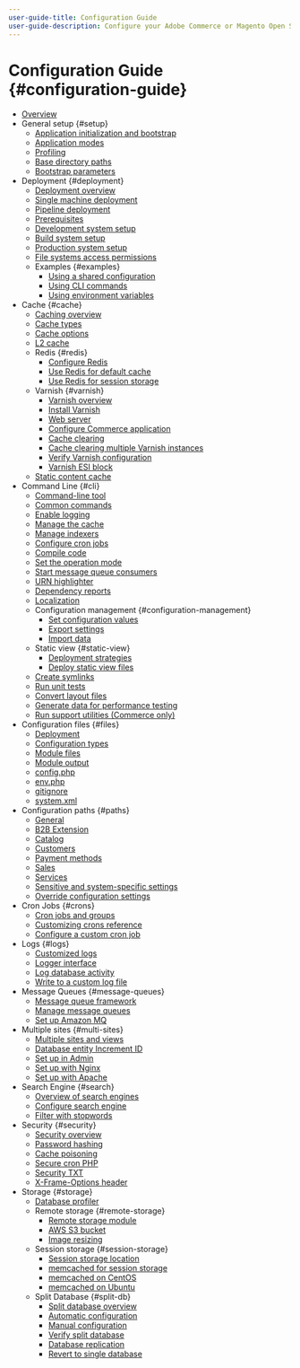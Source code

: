 ```yaml
---
user-guide-title: Configuration Guide
user-guide-description: Configure your Adobe Commerce or Magento Open Source application features and services.
---
```


# Configuration Guide {#configuration-guide}

- [Overview](overview.md)
- General setup {#setup}
  - [Application initialization and bootstrap](bootstrap/overview.md)
  - [Application modes](bootstrap/application-modes.md)
  - [Profiling](bootstrap/mage-profiler.md)
  - [Base directory paths](bootstrap/mage-directory.md)
  - [Bootstrap parameters](bootstrap/set-parameters.md)
- Deployment {#deployment}
  - [Deployment overview](deployment/overview.md)
  - [Single machine deployment](deployment/single-machine.md)
  - [Pipeline deployment](deployment/technical-details.md)
  - [Prerequisites](deployment/prerequisites.md)
  - [Development system setup](deployment/development-system.md)
  - [Build system setup](deployment/build-system.md)
  - [Production system setup](deployment/production-system.md)
  - [File systems access permissions](deployment/file-system-permissions.md)
  - Examples {#examples}
    - [Using a shared configuration](deployment/example-shared-configuration.md)
    - [Using CLI commands](deployment/example-using-cli.md)
    - [Using environment variables](deployment/example-environment-variables.md)
- Cache {#cache}
  - [Caching overview](cache/caching-overview.md)
  - [Cache types](cache/cache-types.md)
  - [Cache options](cache/cache-options.md)
  - [L2 cache](cache/two-level-cache.md)
  - Redis {#redis}
    - [Configure Redis](cache/config-redis.md)
    - [Use Redis for default cache](cache/redis-pg-cache.md)
    - [Use Redis for session storage](cache/redis-session.md)
  - Varnish {#varnish}
    - [Varnish overview](cache/config-varnish.md)
    - [Install Varnish](cache/config-varnish-install.md)
    - [Web server](cache/config-varnish-configure.md)
    - [Configure Commerce application](cache/config-varnish-magento.md)
    - [Cache clearing](cache/use-varnish-cache.md)
    - [Cache clearing multiple Varnish instances](cache/use-multiple-varnish-cache.md)
    - [Verify Varnish configuration](cache/config-varnish-final.md)
    - [Varnish ESI block](cache/use-varnish-esi.md)
  - [Static content cache](cache/static-content-signing.md)
- Command Line {#cli}
  - [Command-line tool](cli/config-cli.md)
  - [Common commands](cli/common-cli-commands.md)
  - [Enable logging](cli/enable-logging.md)
  - [Manage the cache](cli/manage-cache.md)
  - [Manage indexers](cli/manage-indexers.md)
  - [Configure cron jobs](cli/configure-cron-jobs.md)
  - [Compile code](cli/code-compiler.md)
  - [Set the operation mode](cli/set-mode.md)
  - [Start message queue consumers](cli/start-message-queues.md)
  - [URN highlighter](cli/urn-highlighter.md)
  - [Dependency reports](cli/dependency-reports.md)
  - [Localization](cli/localization.md)
  - Configuration management {#configuration-management}
    - [Set configuration values](cli/set-configuration-values.md)
    - [Export settings](cli/export-configuration.md)
    - [Import data](cli/import-configuration.md)
  - Static view {#static-view}
    - [Deployment strategies](cli/static-view-file-strategy.md)
    - [Deploy static view files](cli/static-view-file-deployment.md)
  - [Create symlinks](cli/create-symlinks.md)
  - [Run unit tests](cli/unit-tests.md)
  - [Convert layout files](cli/convert-layout-files.md)
  - [Generate data for performance testing](cli/generate-data.md)
  - [Run support utilities (Commerce only)](cli/run-support-utilities.md)
- Configuration files {#files}
  - [Deployment](reference/deployment-files.md)
  - [Configuration types](reference/config-create-types.md)
  - [Module files](reference/module-files.md)
  - [Module output](reference/disable-module-output.md)
  - [config.php](reference/config-reference-configphp.md)
  - [env.php](reference/config-reference-envphp.md)
  - [gitignore](reference/config-reference-gitignore.md)
  - [system.xml](reference/config-reference-systemxml.md)
- Configuration paths {#paths}
  - [General](reference/config-reference-general.md)
  - [B2B Extension](reference/config-reference-b2b.md)
  - [Catalog](reference/config-reference-catalog.md)
  - [Customers](reference/config-reference-customers.md)
  - [Payment methods](reference/config-reference-payment.md)
  - [Sales](reference/config-reference-sales.md)
  - [Services](reference/config-reference-services.md)
  - [Sensitive and system-specific settings](reference/config-reference-sens.md)
  - [Override configuration settings](reference/override-config-settings.md)
- Cron Jobs {#crons}
  - [Cron jobs and groups](cron/custom-cron.md)
  - [Customizing crons reference](cron/custom-cron-ref.md)
  - [Configure a custom cron job](cron/custom-cron-tut.md)
- Logs {#logs}
  - [Customized logs](logs/overview.md)
  - [Logger interface](logs/logger-interface.md)
  - [Log database activity](logs/database-activity.md)
  - [Write to a custom log file](logs/custom-log-files.md)
- Message Queues {#message-queues}
  - [Message queue framework](queues/message-queue-framework.md)
  - [Manage message queues](queues/manage-message-queues.md)
  - [Set up Amazon MQ](queues/aws-mq.md)
- Multiple sites {#multi-sites}
  - [Multiple sites and views](multi-sites/ms-overview.md)
  - [Database entity Increment ID](multi-sites/change-increment-id.md)
  - [Set up in Admin](multi-sites/ms-admin.md)
  - [Set up with Nginx](multi-sites/ms-nginx.md)
  - [Set up with Apache](multi-sites/ms-apache.md)
- Search Engine {#search}
  - [Overview of search engines](search/overview-search.md)
  - [Configure search engine](search/configure-search-engine.md)
  - [Filter with stopwords](search/search-stopwords.md)
- Security {#security}
  - [Security overview](security/overview.md)
  - [Password hashing](security/hashing.md)
  - [Cache poisoning](security/cache-poisoning.md)
  - [Secure cron PHP](security/secure-cron-php.md)
  - [Security TXT](security/security-txt.md)
  - [X-Frame-Options header](security/xframe-options.md)
- Storage {#storage}
  - [Database profiler](storage/db-profiler.md)
  - Remote storage {#remote-storage}
    - [Remote storage module](remote-storage/remote-storage.md)
    - [AWS S3 bucket](remote-storage/remote-storage-aws-s3.md)
    - [Image resizing](remote-storage/remote-storage-image-resize.md)
  - Session storage {#session-storage}
    - [Session storage location](storage/sessions.md)
    - [memcached for session storage](storage/memcached.md)
    - [memcached on CentOS](storage/memcache-centos.md)
    - [memcached on Ubuntu](storage/memcache-ubuntu.md)
  - Split Database {#split-db}
    - [Split database overview](storage/multi-master.md)
    - [Automatic configuration](storage/multi-master-masterdb.md)
    - [Manual configuration](storage/multi-master-manual.md)
    - [Verify split database](storage/multi-master-verify.md)
    - [Database replication](storage/multi-master-replication.md)
    - [Revert to single database](storage/revert-split-database.md)
